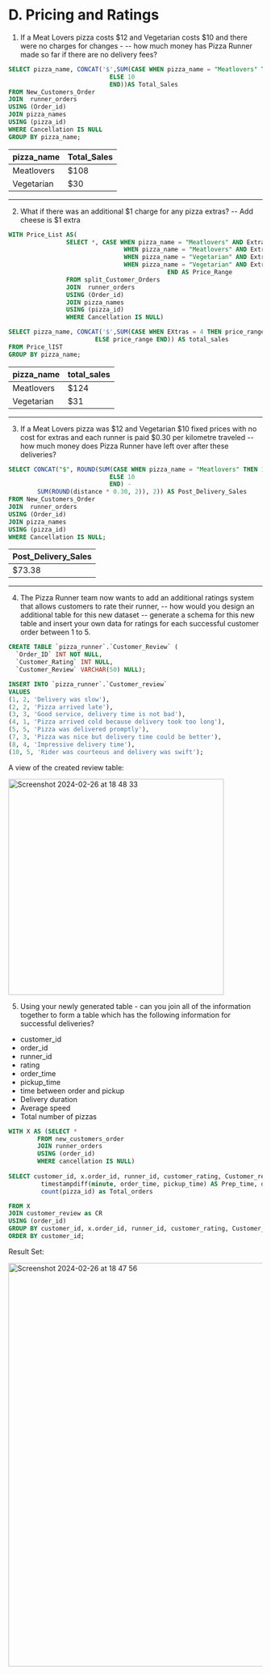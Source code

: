 # D. Pricing and Ratings

1. If a Meat Lovers pizza costs $12 and Vegetarian costs $10 and there were no charges for changes - 
-- how much money has Pizza Runner made so far if there are no delivery fees?

```sql
SELECT pizza_name, CONCAT('$',SUM(CASE WHEN pizza_name = "Meatlovers" THEN 12
							ELSE 10
                            END))AS Total_Sales
FROM New_Customers_Order
JOIN  runner_orders
USING (Order_id)
JOIN pizza_names
USING (pizza_id)
WHERE Cancellation IS NULL
GROUP BY pizza_name;
```

| pizza_name |	Total_Sales |
|------------ |------------ |
| Meatlovers | $108 |
| Vegetarian |	$30 |


---

2. What if there was an additional $1 charge for any pizza extras?
-- Add cheese is $1 extra

```sql
WITH Price_List AS(
				SELECT *, CASE WHEN pizza_name = "Meatlovers" AND Extras IS NULL THEN 12
								WHEN pizza_name = "Meatlovers" AND Extras IS NOT NULL THEN 13
								WHEN pizza_name = "Vegetarian" AND Extras IS NULL THEN 10
								WHEN pizza_name = "Vegetarian" AND Extras IS NOT NULL THEN 11
											END AS Price_Range
				FROM split_Customer_Orders
				JOIN  runner_orders
				USING (Order_id)
				JOIN pizza_names
				USING (pizza_id)
				WHERE Cancellation IS NULL)

SELECT pizza_name, CONCAT('$',SUM(CASE WHEN EXtras = 4 THEN price_range + 1
						ELSE price_range END)) AS total_sales
FROM Price_lIST
GROUP BY pizza_name;
```

| pizza_name	| total_sales |
|------------ |------------ |
| Meatlovers	| $124 |
| Vegetarian	| $31 |

---

3. If a Meat Lovers pizza was $12 and Vegetarian $10 fixed prices with no cost for extras and each runner is paid $0.30 per kilometre traveled 
-- how much money does Pizza Runner have left over after these deliveries?
```sql
SELECT CONCAT("$", ROUND(SUM(CASE WHEN pizza_name = "Meatlovers" THEN 12
							ELSE 10
                            END) -
		SUM(ROUND(distance * 0.30, 2)), 2)) AS Post_Delivery_Sales
FROM New_Customers_Order
JOIN  runner_orders
USING (Order_id)
JOIN pizza_names
USING (pizza_id)
WHERE Cancellation IS NULL;
```

Post_Delivery_Sales |
| ------------ |
 | $73.38  |

---

4. The Pizza Runner team now wants to add an additional ratings system that allows customers to rate their runner, 
-- how would you design an additional table for this new dataset 
-- generate a schema for this new table and insert your own data for ratings for each successful customer order between 1 to 5.
```sql
CREATE TABLE `pizza_runner`.`Customer_Review` (
  `Order_ID` INT NOT NULL,
  `Customer_Rating` INT NULL,
  `Customer_Review` VARCHAR(50) NULL);

INSERT INTO `pizza_runner`.`Customer_review` 
VALUES
(1, 2, 'Delivery was slow'), 
(2, 2, 'Pizza arrived late'),
(3, 3, 'Good service, delivery time is not bad'),
(4, 1, 'Pizza arrived cold because delivery took too long'),
(5, 5, 'Pizza was delivered promptly'),
(7, 3, 'Pizza was nice but delivery time could be better'),
(8, 4, 'Impressive delivery time'),
(10, 5, 'Rider was courteous and delivery was swift');
```
A view of the created review table:

<img width="427" alt="Screenshot 2024-02-26 at 18 48 33" src="https://github.com/olubadero/Danny_Mas_8-week_SQL_Challenge/assets/111298078/fab962a5-01a5-44e0-89cb-786f387a0463">


5. Using your newly generated table - can you join all of the information together to form a table which has the following information for successful deliveries?
- customer_id
-  order_id
-  runner_id
-  rating
-  order_time
- pickup_time
- time between order and pickup
- Delivery duration
- Average speed
- Total number of pizzas
  
```sql
WITH X AS (SELECT *
		FROM new_customers_order
		JOIN runner_orders
		USING (order_id)
		WHERE cancellation IS NULL) 
        
SELECT customer_id, x.order_id, runner_id, customer_rating, Customer_review, order_time, pickup_time,
		 timestampdiff(minute, order_time, pickup_time) AS Prep_time, duration, ROUND(distance/duration*60, 2) as average_speed, 
         count(pizza_id) as Total_orders

FROM X
JOIN customer_review as CR
USING (order_id)
GROUP BY customer_id, x.order_id, runner_id, customer_rating, Customer_review, order_time, pickup_time, duration, distance
ORDER BY customer_id;
```
Result Set:

<img width="798" alt="Screenshot 2024-02-26 at 18 47 56" src="https://github.com/olubadero/Danny_Mas_8-week_SQL_Challenge/assets/111298078/d81369ce-7305-463c-9f3a-499aa9c6eeb8">

